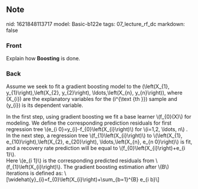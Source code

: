 ## Note
nid: 1621848113717
model: Basic-b122e
tags: 07_lecture_rf_dc
markdown: false

### Front
Explain how <b>Boosting</b> is done.

### Back
Assume we seek to fit a gradient boosting model to the
\(\left(X_{1}, y_{1}\right),\left(X_{2}, y_{2}\right),
\ldots,\left(X_{n}, y_{n}\right)\), where \(X_{i}\) are the
explanatory variables for the \(i^{\text {th }}\) sample and
\(y_{i}\) is its dependent variable.
<div>
  In the first step, using gradient boosting we fit a base learner
  \(f_{0}(X)\) for modeling. We define the corresponding prediction
  residuals for first regression tree \(e_{i
  0}=y_{i}-f_{0}\left(X_{i}\right)\) for \(i=1,2, \ldots, n\) . In
  the next step, a regression tree \(f_{1}\left(X_{i}\right)\) to
  \(\left(X_{1}, e_{10}\right),\left(X_{2}, e_{20}\right),
  \ldots,\left(X_{n}, e_{n 0}\right)\) is fit, and a recovery rate
  prediction will be equal to \(f_{0}\left(X_{i}\right)+e_{i 1}\).
  <div>
    Here \(e_{i 1}\) is the corresponding predicted residuals from
    \(f_{1}\left(X_{i}\right)\). The gradient boosting estimation
    after \(B\) iterations is defined as:
    \[\widehat{y}_{i}=f_{0}\left(X_{i}\right)+\sum_{b=1}^{B} e_{i
    b}\]
  </div>
</div>

